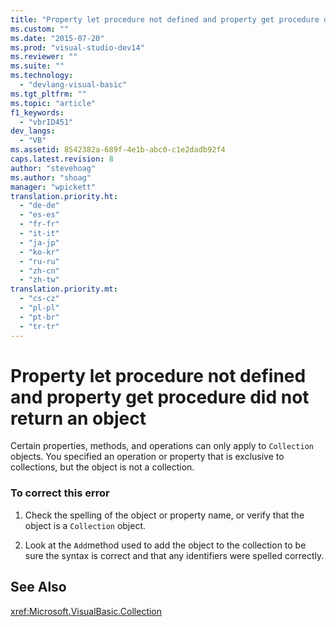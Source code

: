 ```yaml
---
title: "Property let procedure not defined and property get procedure did not return an object | Microsoft Docs"
ms.custom: ""
ms.date: "2015-07-20"
ms.prod: "visual-studio-dev14"
ms.reviewer: ""
ms.suite: ""
ms.technology: 
  - "devlang-visual-basic"
ms.tgt_pltfrm: ""
ms.topic: "article"
f1_keywords: 
  - "vbrID451"
dev_langs: 
  - "VB"
ms.assetid: 8542382a-689f-4e1b-abc0-c1e2dadb92f4
caps.latest.revision: 8
author: "stevehoag"
ms.author: "shoag"
manager: "wpickett"
translation.priority.ht: 
  - "de-de"
  - "es-es"
  - "fr-fr"
  - "it-it"
  - "ja-jp"
  - "ko-kr"
  - "ru-ru"
  - "zh-cn"
  - "zh-tw"
translation.priority.mt: 
  - "cs-cz"
  - "pl-pl"
  - "pt-br"
  - "tr-tr"
---
```

# Property let procedure not defined and property get procedure did not return an object
Certain properties, methods, and operations can only apply to `Collection` objects. You specified an operation or property that is exclusive to collections, but the object is not a collection.  
  
### To correct this error  
  
1.  Check the spelling of the object or property name, or verify that the object is a `Collection` object.  
  
2.  Look at the `Add`method used to add the object to the collection to be sure the syntax is correct and that any identifiers were spelled correctly.  
  
## See Also  
 <xref:Microsoft.VisualBasic.Collection>